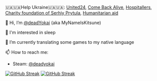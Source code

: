 
🇺🇦🇺🇦Help Ukraine🇺🇦🇺🇦: [United24](https://u24.gov.ua/), [Come Back Alive](https://savelife.in.ua/en/), [Hospitallers](https://www.hospitallers.life/needs-hospitallers), [Charity foundation of Serhiy Prytula](https://prytulafoundation.org/en), [Humanitarian aid](https://help.gov.ua/en/)

👋 Hi, I’m [@deadYokai](https://github.com/deadYokai) (aka MyNameIsKitsune)

👀 I'm interested in sleep

🌱 I’m currently translating some games to my native language

📫 How to reach me:
  * Steam: [@deadyokai](https://steamcommunity.com/id/deadyokai/)
         
[![GitHub Streak](https://streak-stats.demolab.com?user=deadYokai&theme=violet-dark&border_radius=5&date_format=j%20M%5B%20Y%5D&locale=uk)](https://git.io/streak-stats)
[![GitHub Streak](https://streak-stats.demolab.com?user=deadYokai&theme=violet-dark&border_radius=5&date_format=j%20M%5B%20Y%5D)](https://git.io/streak-stats)
